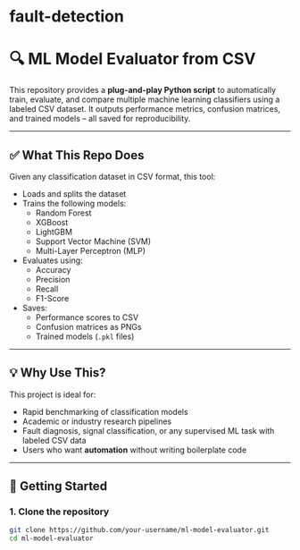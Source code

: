 # fault-detection
# 🔍 ML Model Evaluator from CSV

This repository provides a **plug-and-play Python script** to automatically train, evaluate, and compare multiple machine learning classifiers using a labeled CSV dataset. It outputs performance metrics, confusion matrices, and trained models – all saved for reproducibility.

---

## ✅ What This Repo Does

Given any classification dataset in CSV format, this tool:

- Loads and splits the dataset
- Trains the following models:
  - Random Forest
  - XGBoost
  - LightGBM
  - Support Vector Machine (SVM)
  - Multi-Layer Perceptron (MLP)
- Evaluates using:
  - Accuracy
  - Precision
  - Recall
  - F1-Score
- Saves:
  - Performance scores to CSV
  - Confusion matrices as PNGs
  - Trained models (`.pkl` files)

---

## 💡 Why Use This?

This project is ideal for:

- Rapid benchmarking of classification models
- Academic or industry research pipelines
- Fault diagnosis, signal classification, or any supervised ML task with labeled CSV data
- Users who want **automation** without writing boilerplate code

---

## 🚀 Getting Started

### 1. Clone the repository

```bash
git clone https://github.com/your-username/ml-model-evaluator.git
cd ml-model-evaluator
